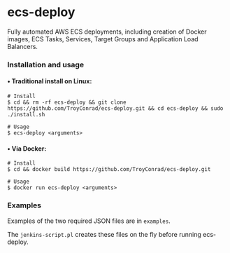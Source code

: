 # ecs-deploy
Fully automated AWS ECS deployments, including creation of Docker images, ECS Tasks, Services, Target Groups and Application Load Balancers.

### Installation and usage

#### • Traditional install on Linux:

```shell
# Install
$ cd && rm -rf ecs-deploy && git clone https://github.com/TroyConrad/ecs-deploy.git && cd ecs-deploy && sudo ./install.sh

# Usage
$ ecs-deploy <arguments>
```


#### • Via Docker:

```shell
# Install
$ cd && docker build https://github.com/TroyConrad/ecs-deploy.git

# Usage
$ docker run ecs-deploy <arguments>
```

### Examples

Examples of the two required JSON files are in `examples`.

The `jenkins-script.pl` creates these files on the fly before running ecs-deploy.